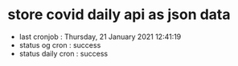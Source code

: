 # store covid daily api as json data

- last cronjob : Thursday, 21 January 2021 12:41:19
- status og cron : success
- status daily cron : success
      
      